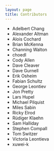 ```yaml
---
layout: page
title: Contributors
---
```


* Adelbert Chang
* Alexander Altman
* Alois Cochard
* Brian McKenna
* Channing Walton
* choedl
* Cody Allen
* Dave Cleaver
* Dave Gurnell
* Erik Osheim
* Fabian Schultz
* George Leontiev
* Jon Pretty
* Lars Hupel
* Michael Pilquist
* Miles Sabin
* Ricky Elrod
* Rüdiger Klaehn
* Sam Halliday
* Stephen Compall
* Tom Switzer
* Victoria Leontieva
* xuwei-k
